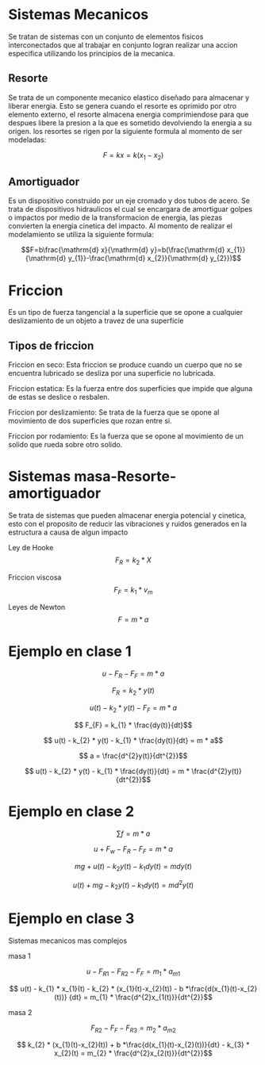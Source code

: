 # Sistemas Mecanicos
Se tratan de sistemas con un conjunto de elementos fisicos interconectados que al trabajar en conjunto logran realizar una accion especifica utilizando los principios de la mecanica.
## Resorte 
Se trata de un componente mecanico elastico diseñado para almacenar y liberar energia. Esto se genera cuando el resorte es oprimido por otro elemento externo, el resorte almacena energia comprimiendose para que despues libere la presion a la que es sometido devolviendo la energia a su origen.
los resortes se rigen por la siguiente formula al momento de ser modeladas:


$$F=kx=k(x_{1}-x_{2})$$

## Amortiguador
Es un dispositivo construido por un eje cromado y dos tubos de acero. Se trata de dispositivos hidraulicos el cual se encargara de amortiguar golpes o impactos por medio de la transformacion de energia, las piezas convierten la energia cinetica del impacto.
Al momento de realizar el modelamiento se utiliza la siguiente formula:


$$F=b\frac{\mathrm{d} x}{\mathrm{d} y}=b(\frac{\mathrm{d} x_{1}}{\mathrm{d} y_{1}}-\frac{\mathrm{d} x_{2}}{\mathrm{d} y_{2}})$$

# Friccion
Es un tipo de fuerza tangencial a la superficie que se opone a cualquier deslizamiento de un objeto a travez de una superficie
## Tipos de friccion
Friccion en seco: Esta friccion se produce cuando un cuerpo que no se encuentra lubricado se desliza por una superficie no lubricada.

Friccion estatica: Es la fuerza entre dos superficies que impide que alguna de estas se deslice o resbalen.

Friccion por deslizamiento: Se trata de la fuerza que se opone al movimiento de dos superficies que rozan entre si.

Friccion por rodamiento: Es la fuerza que se opone al movimiento de un solido que rueda sobre otro solido.

# Sistemas masa-Resorte-amortiguador
Se trata de sistemas que pueden almacenar energia potencial y cinetica, esto con el proposito de reducir las vibraciones y ruidos generados en la estructura a causa de algun impacto


Ley de Hooke        $$F_{R}=k_{2} * X$$  


Friccion viscosa    $$F_{F}=k_{1} * v_{m}$$ 


Leyes de Newton     $$F= m * a$$

# Ejemplo en clase 1


$$ u - F_{R}-F_{F} = m * a$$


$$ F_{R}= k_{2} * y(t)$$


$$ u(t) - k_{2} * y(t) - F_{F} = m * a$$


$$ F_{F} = k_{1} * \frac{dy(t)}{dt}$$


$$ u(t) - k_{2} * y(t) - k_{1} * \frac{dy(t)}{dt} = m * a$$


$$ a = \frac{d^{2}y(t)}{dt^{2}}$$


$$ u(t) - k_{2} * y(t) - k_{1} * \frac{dy(t)}{dt} = m * \frac{d^{2}y(t)}{dt^{2}}$$


# Ejemplo en clase 2


$$ \sum f = m * a$$


$$ u + F_{w} - F_{R} - F_{F} = m * a$$


$$ mg + u(t) - k_{2}y(t) - k_{1}dy(t) = mdy(t)$$


$$ u(t) + mg - k_{2}y(t) - k_{1}dy(t) = md^{2}y(t)$$


# Ejemplo en clase 3
Sistemas mecanicos mas complejos 


masa 1


$$ u - F_{R1} - F_{R2} - F_{F} = m_{1} * a_{m1}$$


$$ u(t) - k_{1} * x_{1}(t) - k_{2} * (x_{1}(t)-x_{2}(t)) - b *\frac{d(x_{1}(t)-x_{2}(t))} {dt} = m_{1} * \frac{d^{2}x_{1(t)}}{dt^{2}}$$


masa 2


$$ F_{R2} - F_{F} - F_{R3} = m_{2} * a_{m2}$$


$$ k_{2} * (x_{1}(t)-x_{2}(t)) + b *\frac{d(x_{1}(t)-x_{2}(t))}{dt} - k_{3} * x_{2}(t) = m_{2} * \frac{d^{2}x_{2(t)}}{dt^{2}}$$
